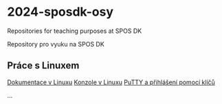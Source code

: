 # 2024-sposdk-osy
Repositories for teaching purposes at SPOS DK

Repository pro vyuku na SPOS DK

## Práce s Linuxem

[Dokumentace v Linuxu](https://www.pslib.cz/milan.kerslager/Dokumentace_v_Linuxu)
[Konzole v Linuxu](https://www.pslib.cz/milan.kerslager/Konzole_v_Linuxu)
[PuTTY a přihlášení pomocí klíčů](https://www.pslib.cz/milan.kerslager/PuTTY_a_přihlášení_pomocí_klíčů)

...